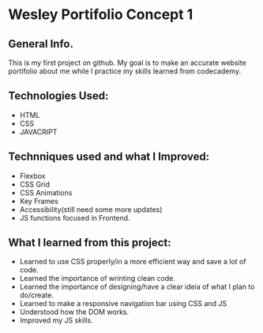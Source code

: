 # Wesley Portifolio Concept 1

## General Info.
This is my first project on github.
My goal is to make an accurate website portifolio about me while I practice my skills learned from codecademy.

## Technologies Used:

* HTML
* CSS
* JAVACRIPT 

## Technniques used and what I Improved:

* Flexbox
* CSS Grid
* CSS Animations
* Key Frames
* Accessibility(still need some more updates)
* JS functions focused in Frontend.

## What I learned from this project:

* Learned to use CSS properly/in a more efficient way and save a lot of code.
* Learned the importance of wrinting clean code.
* Learned the importance of designing/have a clear ideia of what I plan to do/create.
* Learned to make a responsive navigation bar using CSS and JS
* Understood how the DOM works.
* Improved my JS skills.
